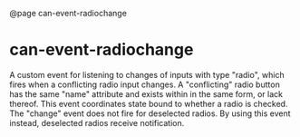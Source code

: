 @page can-event-radiochange

# can-event-radiochange

A custom event for listening to changes of inputs with type "radio", which fires when a conflicting radio input changes. A "conflicting" radio button has the same "name" attribute and exists within in the same form, or lack thereof. This event coordinates state bound to whether a radio is checked. The "change" event does not fire for deselected radios. By using this event instead, deselected radios receive notification.
